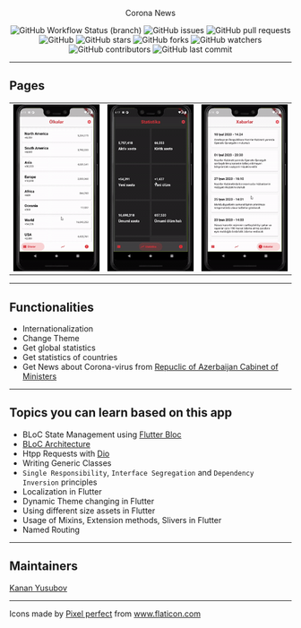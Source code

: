 <p align="center">
Corona News
</p>

<p align="center">
<img alt="GitHub Workflow Status (branch)" src="https://img.shields.io/github/workflow/status/yusubx/Corona-news/Flutter%20CI/master">
<img alt="GitHub issues" src="https://img.shields.io/github/issues/yusubx/Corona-news">
<img alt="GitHub pull requests" src="https://img.shields.io/github/issues-pr/yusubx/Corona-news">
<img alt="GitHub" src="https://img.shields.io/github/license/yusubx/Corona-news"> 
<img alt="GitHub stars" src="https://img.shields.io/github/stars/yusubx/Corona-news">
<img alt="GitHub forks" src="https://img.shields.io/github/forks/yusubx/Corona-news">
<img alt="GitHub watchers" src="https://img.shields.io/github/watchers/yusubx/Corona-news">
<img alt="GitHub contributors" src="https://img.shields.io/github/contributors/yusubx/Corona-news">
<img alt="GitHub last commit" src="https://img.shields.io/github/last-commit/yusubx/Corona-news">
</p>

---

## Pages

<div style="text-align: center">
    <table>
        <tr>
            <td style="text-align: center">
                    <img src="showcase/countries.gif" width="200"/>
            </td>            
            <td style="text-align: center">
                    <img src="showcase/global.gif" width="200"/>
            </td>     
            <td style="text-align: center">
                    <img src="showcase/news.gif" width="200"/>
            </td>     
        </tr>
    </table>
</div>

---

## Functionalities

- Internationalization
- Change Theme
- Get global statistics
- Get statistics of countries
- Get News about Corona-virus from [Repuclic of Azerbaijan Cabinet of Ministers](https://cabmin.gov.az/)

---

## Topics you can learn based on this app
- BLoC State Management using [Flutter Bloc](https://pub.dev/packages/flutter_bloc)
- [BLoC Architecture](https://bloclibrary.dev/#/architecture)
- Htpp Requests with [Dio](https://pub.dev/packages/dio)
- Writing Generic Classes
- `Single Responsibility`, `Interface Segregation` and `Dependency Inversion` principles
- Localization in Flutter
- Dynamic Theme changing in Flutter
- Using different size assets in Flutter
- Usage of Mixins, Extension methods, Slivers in Flutter
- Named Routing

---

## Maintainers
[Kanan Yusubov](https://github.com/yusubx)

---

Icons made by <a href="https://www.flaticon.com/authors/pixel-perfect" title="Pixel perfect">Pixel perfect</a> from <a href="https://www.flaticon.com/" title="Flaticon"> www.flaticon.com</a>




